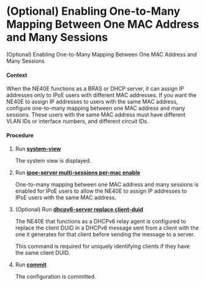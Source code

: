 (Optional) Enabling One-to-Many Mapping Between One MAC Address and Many Sessions
=================================================================================

(Optional) Enabling One-to-Many Mapping Between One MAC Address and Many Sessions

#### Context

When the NE40E functions as a BRAS or DHCP server, it can assign IP addresses only to IPoE users with different MAC addresses. If you want the NE40E to assign IP addresses to users with the same MAC address, configure one-to-many mapping between one MAC address and many sessions. These users with the same MAC address must have
different VLAN IDs or interface numbers, and different circuit IDs.


#### Procedure

1. Run [**system-view**](cmdqueryname=system-view)
   
   
   
   The system view is displayed.
2. Run [**ipoe-server multi-sessions per-mac enable**](cmdqueryname=ipoe-server+multi-sessions+per-mac+enable)
   
   
   
   One-to-many mapping between one MAC address and many sessions is enabled for IPoE users to allow the NE40E to assign IP addresses to IPoE users with the same MAC address.
3. (Optional) Run [**dhcpv6-server replace client-duid**](cmdqueryname=dhcpv6-server+replace+client-duid)
   
   
   
   The NE40E that functions as a DHCPv6 relay agent is configured to replace the client DUID in a DHCPv6 message sent from a client with the one it generates for that client before sending the message to a server.
   
   This command is required for uniquely identifying clients if they have the same client DUID.
4. Run [**commit**](cmdqueryname=commit)
   
   
   
   The configuration is committed.